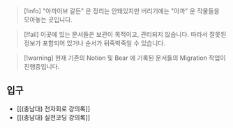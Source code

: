 > [!info] "아까이브 갈든" 은 정리는 안돼있지만 버리기에는 "아까" 운 작물들을 모아놓는 곳입니다.

> [!fail] 이곳에 있는 문서들은 보관이 목적이고, 관리되지 않습니다. 따라서 잘못된 정보가 포함되어 있거나 순서가 뒤죽박죽일 수 있습니다.

> [!warning] 현재 기존의 Notion 및 Bear 에 기록된 문서들의 Migration 작업이 진행중입니다.

## 입구

- [[(충남대) 전자회로 강의록]]
- [[(충남대) 실전코딩 강의록]]